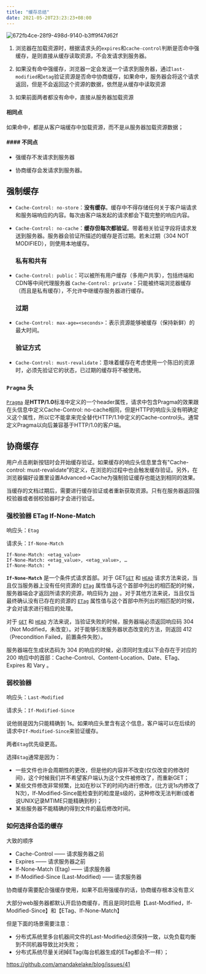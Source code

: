 ```yaml
---
title: "缓存总结"
date: 2021-05-20T23:23:23+08:00
---
```


![672fb4ce-28f9-498d-9140-b3ff9f47d62f](https://i.loli.net/2021/05/21/tzS5hrG8Efwkp6s.png)

1. 浏览器在加载资源时，根据请求头的`expires`和`cache-control`判断是否命中强缓存，是则直接从缓存读取资源，不会发请求到服务器。

2. 如果没有命中强缓存，浏览器一定会发送一个请求到服务器，通过`last-modified`和`etag`验证资源是否命中协商缓存，如果命中，服务器会将这个请求返回，但是不会返回这个资源的数据，依然是从缓存中读取资源

3. 如果前面两者都没有命中，直接从服务器加载资源

#### 相同点 

如果命中，都是从客户端缓存中加载资源，而不是从服务器加载资源数据；

#### #### 不同点

* 强缓存不发请求到服务器

* 协商缓存会发请求到服务器。



## 强制缓存

* `Cache-Control: no-store`：**没有缓存**。缓存中不得存储任何关于客户端请求和服务端响应的内容。每次由客户端发起的请求都会下载完整的响应内容。

* `Cache-Control: no-cache`：**缓存但每次都验证**。带着相关验证字段将请求发送到服务器。服务器会验证所描述的缓存是否过期。若未过期（304 NOT MODIFIED），则使用本地缓存。

  ### 私有和共有

* `Cache-Control: public`：可以被所有用户缓存（多用户共享），包括终端和CDN等中间代理服务器
  `Cache-Control: private`：只能被终端浏览器缓存（而且是私有缓存），不允许中继缓存服务器进行缓存。

  ### 过期

* `Cache-Control: max-age=<seconds>`：表示资源能够被缓存（保持新鲜）的最大时间。

  ### 验证方式

* `Cache-Control: must-revalidate`：意味着缓存在考虑使用一个陈旧的资源时，必须先验证它的状态，已过期的缓存将不被使用。

### `Pragma` 头

[`Pragma`](https://developer.mozilla.org/zh-CN/docs/Web/HTTP/Headers/Pragma) 是**HTTP/1.0**标准中定义的一个header属性，请求中包含Pragma的效果跟在头信息中定义Cache-Control: no-cache相同，但是HTTP的响应头没有明确定义这个属性，所以它不能拿来完全替代HTTP/1.1中定义的Cache-control头。通常定义Pragma以向后兼容基于HTTP/1.0的客户端。





## 协商缓存

用户点击刷新按钮时会开始缓存验证。如果缓存的响应头信息里含有"Cache-control: must-revalidate”的定义，在浏览的过程中也会触发缓存验证。另外，在浏览器偏好设置里设置Advanced->Cache为强制验证缓存也能达到相同的效果。

当缓存的文档过期后，需要进行缓存验证或者重新获取资源。只有在服务器返回强校验器或者弱校验器时才会进行验证。



### 强校验器 ETag If-None-Match

响应头：`Etag`

请求头：`If-None-Match`

````header
If-None-Match: <etag_value>
If-None-Match: <etag_value>, <etag_value>, …
If-None-Match: *
````

**`If-None-Match`** 是一个条件式请求首部。对于 GET[`GET`](https://developer.mozilla.org/zh-CN/docs/Web/HTTP/Methods/GET) 和 [`HEAD`](https://developer.mozilla.org/zh-CN/docs/Web/HTTP/Methods/HEAD) 请求方法来说，当且仅当服务器上没有任何资源的 [`ETag`](https://developer.mozilla.org/zh-CN/docs/Web/HTTP/Headers/ETag) 属性值与这个首部中列出的相匹配的时候，服务器端会才返回所请求的资源，响应码为 [`200`](https://developer.mozilla.org/zh-CN/docs/Web/HTTP/Status/200) 。对于其他方法来说，当且仅当最终确认没有已存在的资源的 [`ETag`](https://developer.mozilla.org/zh-CN/docs/Web/HTTP/Headers/ETag) 属性值与这个首部中所列出的相匹配的时候，才会对请求进行相应的处理。





对于 [`GET`](https://developer.mozilla.org/zh-CN/docs/Web/HTTP/Methods/GET) 和 [`HEAD`](https://developer.mozilla.org/zh-CN/docs/Web/HTTP/Methods/HEAD) 方法来说，当验证失败的时候，服务器端必须返回响应码 304 （Not Modified，未改变）。对于能够引发服务器状态改变的方法，则返回 412 （Precondition Failed，前置条件失败）。



服务器端在生成状态码为 304 的响应的时候，必须同时生成以下会存在于对应的 200 响应中的首部：Cache-Control、Content-Location、Date、ETag、Expires 和 Vary 。



### 弱校验器 

响应头：`Last-Modified`

请求头：`If-Modified-Since`

说他弱是因为只能精确到 1s。如果响应头里含有这个信息，客户端可以在后续的请求中`If-Modified-Since`来验证缓存。



两者`Etag`优先级更高。

选择`Etag`通常是因为：

- 一些文件也许会周期性的更改，但是他的内容并不改变(仅仅改变的修改时间)，这个时候我们并不希望客户端认为这个文件被修改了，而重新GET；
- 某些文件修改非常频繁，比如在秒以下的时间内进行修改，(比方说1s内修改了N次)，If-Modified-Since能检查到的粒度是s级的，这种修改无法判断(或者说UNIX记录MTIME只能精确到秒)；
- 某些服务器不能精确的得到文件的最后修改时间。





### 如何选择合适的缓存

大致的顺序

- Cache-Control —— 请求服务器之前
- Expires —— 请求服务器之前
- If-None-Match (Etag) —— 请求服务器
- If-Modified-Since (Last-Modified) —— 请求服务器

协商缓存需要配合强缓存使用，如果不启用强缓存的话，协商缓存根本没有意义

大部分web服务器都默认开启协商缓存，而且是同时启用【Last-Modified，If-Modified-Since】和【ETag、If-None-Match】

但是下面的场景需要注意：

- 分布式系统里多台机器间文件的Last-Modified必须保持一致，以免负载均衡到不同机器导致比对失败；
- 分布式系统尽量关闭掉ETag(每台机器生成的ETag都会不一样）；

https://github.com/amandakelake/blog/issues/41

#### 

